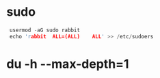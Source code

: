 # sudo
```c++
 usermod -aG sudo rabbit
 echo 'rabbit  ALL=(ALL)    ALL' >> /etc/sudoers  
```
# du -h --max-depth=1 
